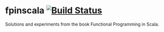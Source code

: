 # fpinscala [![Build Status](https://travis-ci.org/danbroooks/fpinscala.svg?branch=master)](https://travis-ci.org/danbroooks/fpinscala)

Solutions and experiments from the book Functional Programming in Scala.


